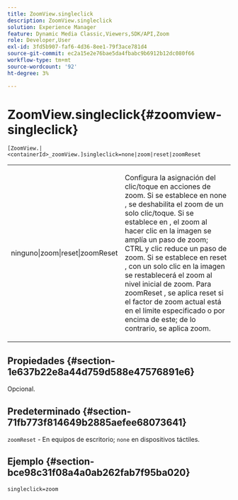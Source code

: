 ```yaml
---
title: ZoomView.singleclick
description: ZoomView.singleclick
solution: Experience Manager
feature: Dynamic Media Classic,Viewers,SDK/API,Zoom
role: Developer,User
exl-id: 3fd5b907-faf6-4d36-8ee1-79f3ace781d4
source-git-commit: ec2a15e2e76bae5da4fbabc9b6912b12dc080f66
workflow-type: tm+mt
source-wordcount: '92'
ht-degree: 3%

---
```


# ZoomView.singleclick{#zoomview-singleclick}

`[ZoomView.|<containerId>_zoomView.]singleclick=none|zoom|reset|zoomReset`

<table id="table_82C9252157DB41B5B98505855975D2F5"> 
 <tbody> 
  <tr> 
   <td colname="col1"> <p> <span class="codeph"> ninguno|zoom|reset|zoomReset </span> </p> </td> 
   <td colname="col2"> <p> Configura la asignación del clic/toque en acciones de zoom. Si se establece en <span class="codeph"> none </span>, se deshabilita el zoom de un solo clic/toque. Si se establece en <span class="codeph">, el zoom </span> al hacer clic en la imagen se amplía un paso de zoom; CTRL y clic reduce un paso de zoom. Si se establece en <span class="codeph"> reset </span>, con un solo clic en la imagen se restablecerá el zoom al nivel inicial de zoom. Para <span class="codeph"> zoomReset </span>, se aplica reset si el factor de zoom actual está en el límite especificado o por encima de este; de lo contrario, se aplica zoom. </p> </td> 
  </tr> 
 </tbody> 
</table>

## Propiedades {#section-1e637b22e8a44d759d588e47576891e6}

Opcional.

## Predeterminado {#section-71fb773f814649b2885aefee68073641}

`zoomReset` - En equipos de escritorio; `none` en dispositivos táctiles.

## Ejemplo {#section-bce98c31f08a4a0ab262fab7f95ba020}

`singleclick=zoom`
